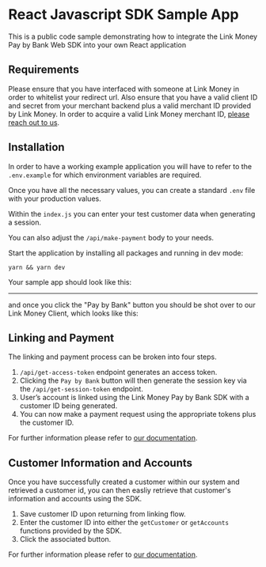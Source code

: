 # React Javascript SDK Sample App

This is a public code sample demonstrating how to integrate the Link Money Pay by Bank Web SDK into your own React application

## Requirements

Please ensure that you have interfaced with someone at Link Money in order to whitelist your redirect url. Also ensure that you have a valid client ID and secret from your merchant backend plus a valid merchant ID provided by Link Money. In order to acquire a valid Link Money merchant ID, [please reach out to us](https://www.link.money/contact).

## Installation

In order to have a working example application you will have to refer to the `.env.example` for which environment variables are required.

Once you have all the necessary values, you can create a standard `.env` file with your production values.

Within the `index.js` you can enter your test customer data when generating a session.

You can also adjust the `/api/make-payment` body to your needs.

Start the application by installing all packages and running in dev mode:

```shell
yarn && yarn dev
```

Your sample app should look like this:

<hr />

and once you click the "Pay by Bank" button you should be shot over to our Link Money Client, which looks like this:

## Linking and Payment

The linking and payment process can be broken into four steps.

1.  `/api/get-access-token` endpoint generates an access token.
2.  Clicking the `Pay by Bank` button will then generate the session key via the `/api/get-session-token` endpoint.
3.  User’s account is linked using the Link Money Pay by Bank SDK with a customer ID being generated.
4.  You can now make a payment request using the appropriate tokens plus the customer ID.

For further information please refer to [our documentation](https://developer.link.money/).

## Customer Information and Accounts

Once you have successfully created a customer within our system and retrieved a customer id, you can then easliy retrieve that customer's information and accounts using the SDK.

1.  Save customer ID upon returning from linking flow.
2.  Enter the customer ID into either the `getCustomer` or `getAccounts` functions provided by the SDK.
3.  Click the associated button.

For further information please refer to [our documentation](https://developer.link.money/products/sdks#get-customer-by-id).
